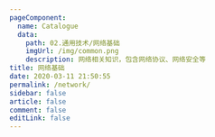 ```yaml
---
pageComponent:
  name: Catalogue
  data:
    path: 02.通用技术/网络基础
    imgUrl: /img/common.png
    description: 网络相关知识，包含网络协议、网络安全等
title: 网络基础
date: 2020-03-11 21:50:55
permalink: /network/
sidebar: false
article: false
comment: false
editLink: false
---
```

